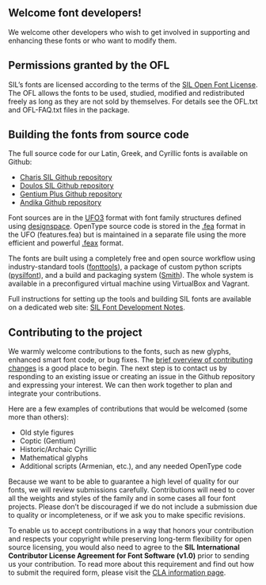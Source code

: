 
## Welcome font developers!

We welcome other developers who wish to get involved in supporting and enhancing these fonts or who want to modify them.

## Permissions granted by the OFL

SIL’s fonts are licensed according to the terms of the [SIL Open Font License](https://scripts.sil.org/OFL). The OFL allows the fonts to be used, studied, modified and redistributed freely as long as they are not sold by themselves. For details see the OFL.txt and OFL-FAQ.txt files in the package.

## Building the fonts from source code

The full source code for our Latin, Greek, and Cyrillic fonts is available on Github:

- [Charis SIL Github repository](https://github.com/silnrsi/font-charis)
- [Doulos SIL Github repository](https://github.com/silnrsi/font-doulos)
- [Gentium Plus Github repository](https://github.com/silnrsi/font-gentium)
- [Andika Github repository](https://github.com/silnrsi/font-andika)

Font sources are in the [UFO3](https://unifiedfontobject.org/versions/ufo3/) format with font family structures defined using [designspace](https://github.com/fonttools/fonttools/tree/master/Doc/source/designspaceLib). OpenType source code is stored in the [.fea](https://adobe-type-tools.github.io/afdko/OpenTypeFeatureFileSpecification.html) format in the UFO (features.fea) but is maintained in a separate file using the more efficient and powerful [.feax](https://github.com/silnrsi/pysilfont/blob/master/docs/feaextensions.md) format.

The fonts are built using a completely free and open source workflow using industry-standard tools ([fonttools](https://github.com/fonttools/fonttools)), a package of custom python scripts ([pysilfont](https://github.com/silnrsi/pysilfont)), and a build and packaging system ([Smith](https://github.com/silnrsi/smith)). The whole system is available in a preconfigured virtual machine using VirtualBox and Vagrant.

Full instructions for setting up the tools and building SIL fonts are available on a dedicated web site: [SIL Font Development Notes](https://silnrsi.github.io/silfontdev/).

## Contributing to the project

We warmly welcome contributions to the fonts, such as new glyphs, enhanced smart font code, or bug fixes. The [brief overview of contributing changes](https://silnrsi.github.io/silfontdev/en-US/Contributing_Changes.html) is a good place to begin. The next step is to contact us by responding to an existing issue or creating an issue in the Github repository and expressing your interest. We can then work together to plan and integrate your contributions.

Here are a few examples of contributions that would be welcomed (some more than others):

- Old style figures
- Coptic (Gentium)
- Historic/Archaic Cyrillic
- Mathematical glyphs
- Additional scripts (Armenian, etc.), and any needed OpenType code

Because we want to be able to guarantee a high level of quality for our fonts, we will review submissions carefully. Contributions will need to cover all the weights and styles of the family and in some cases all four font projects. Please don’t be discouraged if we do not include a submission due to quality or incompleteness, or if we ask you to make specific revisions. 

To enable us to accept contributions in a way that honors your contribution and respects your copyright while preserving long-term flexibility for open source licensing, you would also need to agree to the **SIL International Contributor License Agreement for Font Software (v1.0)** prior to sending us your contribution. To read more about this requirement and find out how to submit the required form, please visit the [CLA information page](https://software.sil.org/fontcla).
